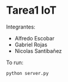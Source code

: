 # Tarea1 IoT

Integrantes:

- Alfredo Escobar
- Gabriel Rojas
- Nicolas Santibañez

To run:

```bash
python server.py
```
